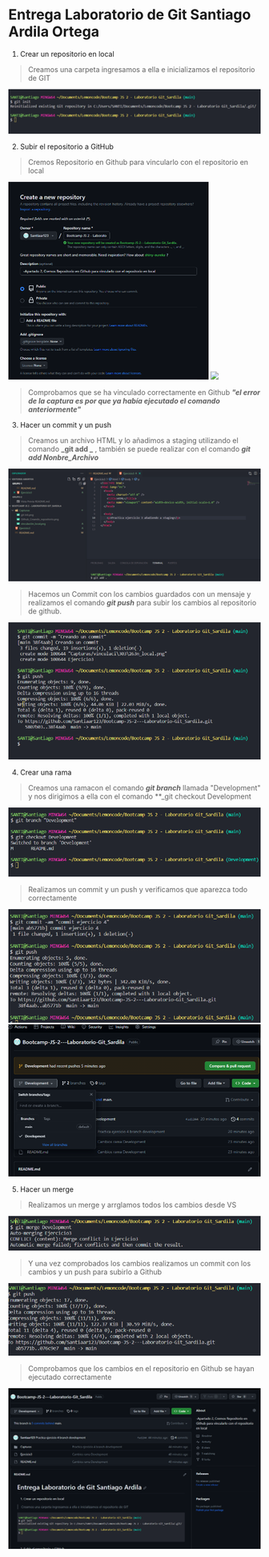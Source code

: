 # Entrega Laboratorio de Git Santiago Ardila Ortega

1. Crear un repositorio en local

> Creamos una carpeta ingresamos a ella e inicializamos el repositorio de GIT

<img src="./Capturas/git init.png">

2. Subir el repositorio a GitHub

> Cremos Repositorio en Github para vincularlo con el repositorio en local

<img src="./Capturas/Github_Creando_repositorio.png" width="400px" align-items="center">

<img src="./Capturas/vinculación_local.png">

> Comprobamos que se ha vinculado correctamente en Github **_"el error de la captura es por que ya había ejecutado el comando anteriormente"_**

3. Hacer un commit y un push

> Creamos un archivo HTML y lo añadimos a staging utilizando el comando **_git add _** , también se puede realizar con el comando **_git add Nonbre_Archivo_**

<img src="./Capturas/staging.png" align-items="center">

> Hacemos un Commit con los cambios guardados con un mensaje y realizamos el comando **_git push_** para subir los cambios al repositorio de github.

<img src="./Capturas/commit y push.png" align-items="center">

4. Crear una rama

> Creamos una ramacon el comando **_git branch_** llamada "Development" y nos dirigimos a ella con el comando \*\*\_git checkout Development

<img src="./Capturas/branch development.png" align-items="center">

> Realizamos un commit y un push y verificamos que aparezca todo correctamente

<img src="./Capturas/commit y push rama.png" >

<img src="./Capturas/cambios_Github.png" >

5. Hacer un merge

> Realizamos un merge y arrglamos todos los cambios desde VS

<img src="./Capturas/merge.png">

> Y una vez comprobados los cambios realizamos un commit con los cambios y un push para subirlo a Github

<img src="./Capturas/git push final.png">

> Comprobamos que los cambios en el repositorio en Github se hayan ejecutado correctamente

<img src="./Capturas/github_final.png">
